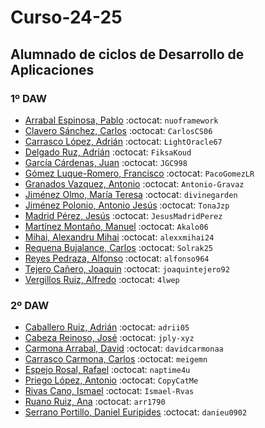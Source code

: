 # Curso-24-25
## Alumnado de ciclos de Desarrollo de Aplicaciones


### 1º DAW

- [Arrabal Espinosa, Pablo](https://github.com/nuoframework) :octocat: `nuoframework`
- [Clavero Sánchez, Carlos](https://github.com/CarlosCS06) :octocat: `CarlosCS06`
- [Carrasco López, Adrián](https://github.com/LightOracle67) :octocat: `LightOracle67`
- [Delgado Ruz, Adrián](https://github.com/FiksaKoud) :octocat: `FiksaKoud`
- [García Cárdenas, Juan](https://github.com/JGC998) :octocat: `JGC998`
- [Gómez Luque-Romero, Francisco](https://github.com/PacoGomezLR) :octocat: `PacoGomezLR`
- [Granados Vazquez, Antonio](https://github.com/Antonio-Gravaz) :octocat: `Antonio-Gravaz`
- [Jiménez Olmo, María Teresa](https://github.com/divinegarden) :octocat: `divinegarden`
- [Jiménez Polonio, Antonio Jesús](https://github.com/TonaJzp) :octocat: `TonaJzp`
- [Madrid Pérez, Jesús](https://github.com/JesusMadridPerez) :octocat: `JesusMadridPerez`
- [Martínez Montaño, Manuel](https://github.com/Akalo06) :octocat: `Akalo06`
- [Mihai, Alexandru Mihai](https://github.com/alexxmihai24) :octocat: `alexxmihai24`
- [Requena Bujalance, Carlos](https://github.com/Solrak25) :octocat: `Solrak25`
- [Reyes Pedraza, Alfonso](https://github.com/alfonso964) :octocat: `alfonso964`
- [Tejero Cañero, Joaquin](https://github.com/joaquintejero92) :octocat: `joaquintejero92`
- [Vergillos Ruiz, Alfredo](https://github.com/4lwep) :octocat: `4lwep`



### 2º DAW

- [Caballero Ruiz, Adrián](https://github.com/adrii05) :octocat: `adrii05`
- [Cabeza Reinoso, José](https://github.com/jply-xyz) :octocat: `jply-xyz`
- [Carmona Arrabal, David](https://github.com/davidcarmonaa) :octocat: `davidcarmonaa`
- [Carrasco Carmona, Carlos](https://github.com/meigemn) :octocat: `meigemn`
- [Espejo Rosal, Rafael](https://github.com/naptime4u) :octocat: `naptime4u`
- [Priego López, Antonio](https://github.com/CopyCatMe) :octocat: `CopyCatMe`
- [Rivas Cano, Ismael](https://github.com/Ismael-Rvas) :octocat: `Ismael-Rvas`
- [Ruano Ruiz, Ana](https://github.com/arr1790) :octocat: `arr1790`
- [Serrano Portillo, Daniel Euripides](https://github.com/danieu0902) :octocat: `danieu0902`

